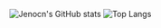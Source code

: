 <!--
**Jenocn/Jenocn** is a ✨ _special_ ✨ repository because its `README.md` (this file) appears on your GitHub profile.

Here are some ideas to get you started:

- 🔭 I’m currently working on ...
- 🌱 I’m currently learning ...
- 👯 I’m looking to collaborate on ...
- 🤔 I’m looking for help with ...
- 💬 Ask me about ...
- 📫 How to reach me: ...
- 😄 Pronouns: ...
- ⚡ Fun fact: ...
-->

![Jenocn's GitHub stats](https://github-readme-stats.vercel.app/api?username=Jenocn&show_icons=true)
![Top Langs](https://github-readme-stats.vercel.app/api/top-langs/?username=Jenocn&layout=compact)

<!-- [![Readme Card](https://github-readme-stats.vercel.app/api/pin/?username=Jenocn&repo=github-readme-stats)](https://github.com/anuraghazra/github-readme-stats) -->